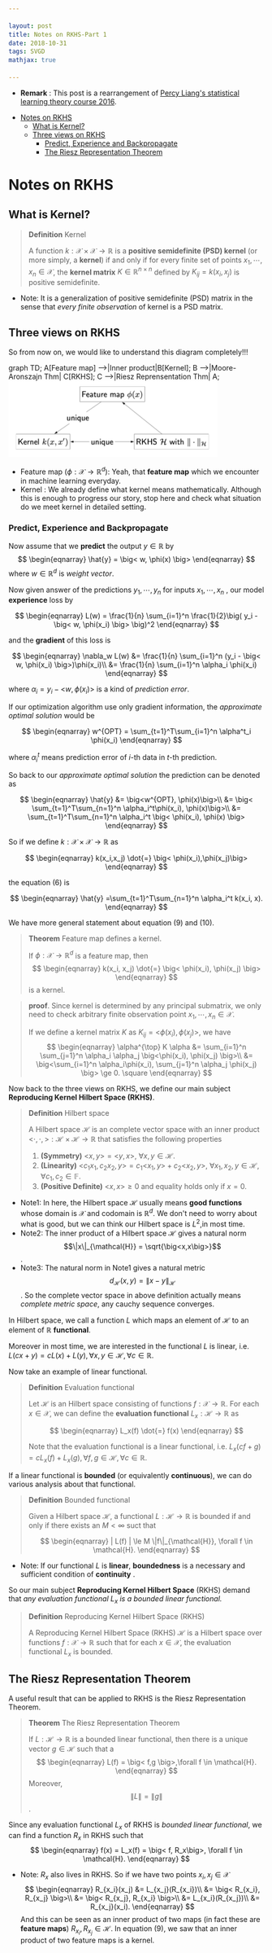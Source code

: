 ```yaml
---

layout: post
title: Notes on RKHS-Part 1
date: 2018-10-31
tags: SVGD
mathjax: true

---
```


* **Remark** : This post is a rearrangement of [Percy Liang's statistical learning theory course 2016](https://web.stanford.edu/class/cs229t).

- [Notes on RKHS](#notes-on-rkhs)
  * [What is Kernel?](#what-is-kernel-)
  * [Three views on RKHS](#three-views-on-rkhs)
    + [Predict, Experience and Backpropagate](#predict--experience-and-backpropagate)
    + [The Riesz Representation Theorem](#the-riesz-representation-theorem)

# Notes on RKHS

## What is Kernel?

> **Definition** Kernel
>
> A function $k: \mathcal{X} \times \mathcal{X} \rightarrow \mathbb{R}$ is a **positive semidefinite (PSD) kernel** (or more simply, a **kernel**) if and only if for every finite set of points $x_1, \cdots, x_n \in \mathcal{X}$, the **kernel matrix** $K \in \mathbb{R}^{n \times n}$ defined by $K_{ij} = k(x_i, x_j)$ is positive semidefinite.

* Note: It is a generalization of positive semidefinite (PSD) matrix in the sense that *every finite observation* of kernel is a PSD matrix.

## Three views on RKHS

So from now on, we would like to understand this diagram completely!!!

<div class="mermaid">
    graph TD;
		A[Feature map] -->|Inner product|B[Kernel];
		B -->|Moore-Aronszajn Thm| C[RKHS];
		C -->|Riesz Reprensentation Thm| A;
</div>



<img src="img/2018-10-31-Notes-on-RKHS/three_view.png" height="150px">

* Feature map $(\phi : \mathcal{X} \rightarrow \mathbb{R}^d)$: Yeah, that **feature map** which we encounter in machine learning everyday.
* Kernel : We already define what kernel means mathematically. Although this is enough to progress our story, stop here and check what situation do we meet kernel in detailed setting.

### Predict, Experience and Backpropagate

Now assume that we **predict** the output $y \in \mathbb{R}$ by
$$
\begin{eqnarray}
\hat{y} = \big< w, \phi(x) \big>
\end{eqnarray}
$$
where $w \in \mathbb{R}^d$ is *weight vector*.

Now given answer of the predictions $y_1, \cdots, y_n$ for inputs $x_1, \cdots, x_n$ , our model **experience** loss by


$$
\begin{eqnarray}
L(w) = \frac{1}{n} \sum_{i=1}^n \frac{1}{2}\big( y_i - \big< w, \phi(x_i) \big> \big)^2
\end{eqnarray}
$$


and the **gradient** of this loss is


$$
\begin{eqnarray}
\nabla_w L(w) &= \frac{1}{n} \sum_{i=1}^n (y_i - \big< w, \phi(x_i) \big>)\phi(x_i)\\
&= \frac{1}{n} \sum_{i=1}^n \alpha_i \phi(x_i)
\end{eqnarray}
$$


where $\alpha_i = y_i - \big< w, \phi(x_i) \big>$ is a kind of *prediction error*.

If our optimization algorithm use only gradient information, the *approximate optimal solution* would be


$$
\begin{eqnarray}
w^{OPT} = \sum_{t=1}^T\sum_{i=1}^n \alpha^t_i \phi(x_i)
\end{eqnarray}
$$



where $\alpha_i^t$ means prediction error of $i$-th data in $t$-th prediction.

So back to our *approximate optimal solution* the prediction can be denoted as


$$
\begin{eqnarray}
\hat{y} &= \big<w^{OPT}, \phi(x)\big>\\
&= \big< \sum_{t=1}^T\sum_{n=1}^n \alpha_i^t\phi(x_i), \phi(x)\big>\\
&= \sum_{t=1}^T\sum_{n=1}^n \alpha_i^t \big< \phi(x_i), \phi(x) \big>
\end{eqnarray}
$$


So if we define $k: \mathcal{X} \times \mathcal{X} \rightarrow \mathbb{R}$ as 


$$
\begin{eqnarray}
k(x_i,x_j) \dot{=} \big< \phi(x_i),\phi(x_j)\big>
\end{eqnarray}
$$


the equation (6) is 


$$
\begin{eqnarray}
\hat{y} =\sum_{t=1}^T\sum_{n=1}^n \alpha_i^t k(x_i, x).
\end{eqnarray}
$$



We have more general statement about equation (9) and (10).

> **Theorem** Feature map defines a kernel.
>
> If $\phi : \mathcal{X} \rightarrow \mathbb{R}^d$ is a feature map, then 
> $$
> \begin{eqnarray}
> k(x_i, x_j) \dot{=} \big< \phi(x_i), \phi(x_j) \big>
> \end{eqnarray}
> $$
> is a kernel.



> **proof**. Since kernel is determined by any principal submatrix, we only need to check arbitrary finite observation point $x_1, \cdots, x_n \in \mathcal{X}$. 
>
> If we define a kernel matrix $K$ as $K_{ij} = \big< \phi(x_i), \phi(x_j)\big>$, we have
> $$
> \begin{eqnarray}
> \alpha^{\top} K \alpha &= \sum_{i=1}^n \sum_{j=1}^n \alpha_i \alpha_j \big<\phi(x_i), \phi(x_j) \big>\\
> &= \big<\sum_{i=1}^n \alpha_i\phi(x_i), \sum_{j=1}^n \alpha_j \phi(x_j) \big> \ge 0. \square
> \end{eqnarray}
> $$
>



Now back to the three views on RKHS, we define our main subject **Reproducing Kernel Hilbert Space (RKHS)**.



> **Definition** Hilbert space
>
> A Hilbert space $\mathcal{H}$ is an complete vector space with an inner product $\big<\cdot, \cdot, \big>: \mathcal{H} \times \mathcal{H} \rightarrow \mathbb{R}$ that satisfies the following properties
>
> 1. **(Symmetry)** $\big< x, y \big> = \big< y, x \big>$,  $\forall x, y \in \mathcal{H}$.
> 2. **(Linearity)** $\big<c_1x_1, c_2x_2, y\big> = c_1 \big< x_1, y\big> + c_2 \big< x_2, y\big>$,  $\forall x_1,x_2,y \in \mathcal{H}, \forall c_1, c_2 \in \mathbb{F}$.
> 3. **(Positive Definite)** $\big< x, x \big> \ge 0$ and equality holds only if $x = 0$.

* Note1: In here, the Hilbert space $\mathcal{H}$ usually means **good functions** whose domain is $\mathcal{X}$ and codomain is $\mathbb{R}^d$. We don't need to worry about what is good, but we can think our Hilbert space is $L^2$,in most time.
* Note2: The inner product of a Hilbert space $\mathcal{H}$ gives a natural norm $$\|x\|_{\mathcal{H}} = \sqrt{\big<x,x\big>}$$.
* Note3: The natural norm in Note1 gives a natural metric $$d_{\mathcal{H}}(x,y) = \|x-y\|_{\mathcal{H}}$$. So the complete vector space in above definition actually means *complete metric space*, any cauchy sequence converges. 

In Hilbert space, we call a function $L$ which maps an element of $\mathcal{H}$ to an element of  $\mathbb{R}$ **functional**.

Moreover in most time, we are interested in the functional  $L$ is linear, i.e. $L(cx + y)  = cL(x) + L(y), \forall x, y \in \mathcal{H}, \forall c \in \mathbb{R}$.

Now take an example of linear functional.

> **Definition** Evaluation functional
>
> Let $\mathcal{H}$ is an Hilbert space consisting of functions $f: \mathcal{X} \rightarrow \mathbb{R}$. For each $x \in \mathcal{X}$, we can define the **evaluation functional** $L_x : \mathcal{H} \rightarrow \mathbb{R}$ as
>
>
> $$
> \begin{eqnarray}
> L_x(f) \dot{=} f(x)
> \end{eqnarray}
> $$
>
>
> Note that the evaluation functional is a linear functional, i.e. $L_x(cf + g) = c L_x(f) + L_x(g), \forall f,g \in \mathcal{H}, \forall c \in \mathbb{R}$.



If a linear functional is **bounded** (or equivalently **continuous**), we can do various analysis about that functional.

> **Definition** Bounded functional
>
> Given a Hilbert space $\mathcal{H}$, a functional $L : \mathcal{H} \rightarrow \mathbb{R}$ is bounded if and only if there exists an $M < \infty$ suct that 
>
>
> $$
> \begin{eqnarray}
> | L(f) | \le M \|f\|_{\mathcal{H}}, \forall f \in \mathcal{H}.
> \end{eqnarray}
> $$
>
>
>



* Note: If our functional $L$ is **linear**,  **boundedness** is a necessary and sufficient condition of  **continuity** .

So our main subject **Reproducing Kernel Hilbert Space** (RKHS) demand that *any evaluation functional $L_x$ is a bounded linear functional.*

> **Definition** Reproducing Kernel Hilbert Space (RKHS)
>
> A Reproducing Kernel Hilbert Space (RKHS) $\mathcal{H}$ is a Hilbert space over functions $f : \mathcal{X} \rightarrow \mathbb{R}$ such that for each $x \in \mathcal{X}$, the evaluation functional $L_x$ is bounded.



## The Riesz Representation Theorem



A useful result that can be applied to RKHS is the Riesz Representation Theorem.



> **Theorem** The Riesz Representation Theorem
>
> If $L: \mathcal{H} \rightarrow \mathbb{R}$ is a bounded linear functional, then there is a unique vector $g \in \mathcal{H}$ such that a 
> $$
> \begin{eqnarray}
> L(f) = \big< f,g \big>,\forall f \in \mathcal{H}.
> \end{eqnarray}
> $$
> Moreover, $$\|L\| = \|g\|$$.



Since any evaluation functional $L_x$ of RKHS is *bounded linear functional*, we can find a function $R_x$ in RKHS such that 
$$
\begin{eqnarray}
f(x) = L_x(f) = \big< f, R_x\big>, \forall f \in \mathcal{H}.
\end{eqnarray}
$$

* Note: $R_x$ also lives in RKHS. So if we have two points $x_i, x_j \in \mathcal{X}$
  $$
  \begin{eqnarray}
  R_{x_i}(x_j) &= L_{x_j}(R_{x_i})\\
  &= \big< R_{x_i}, R_{x_j} \big>\\
  &= \big< R_{x_j}, R_{x_i} \big>\\
  &= L_{x_i}(R_{x_j})\\
  &= R_{x_j}(x_i).
  \end{eqnarray}
  $$
  And this can be seen as an inner product of two maps (in fact these are **feature maps**) $R_{x_i}, R_{x_j}\in \mathcal{H}$. In equation (9), we saw that an inner product of two feature maps is a kernel.